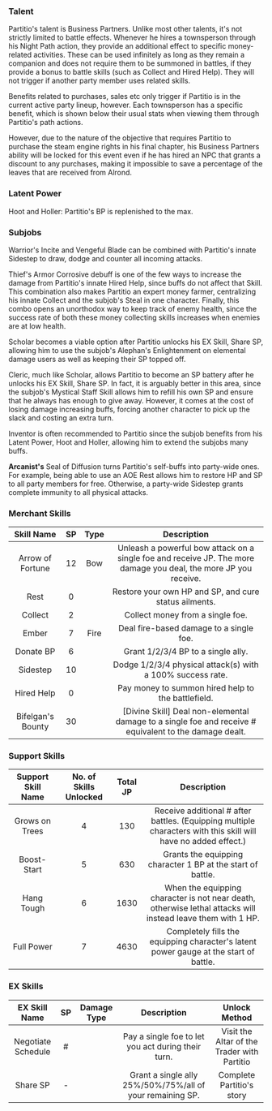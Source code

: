 ### Talent
Partitio's talent is Business Partners. Unlike most other talents, it's not strictly limited to battle effects. Whenever he hires a townsperson through his Night Path action, they provide an additional effect to specific money-related activities. These can be used infinitely as long as they remain a companion and does not require them to be summoned in battles, if they provide a bonus to battle skills (such as Collect and Hired Help). They will not trigger if another party member uses related skills.

Benefits related to purchases, sales etc only trigger if Partitio is in the current active party lineup, however. Each townsperson has a specific benefit, which is shown below their usual stats when viewing them through Partitio's path actions.

However, due to the nature of the objective that requires Partitio to purchase the steam engine rights in his final chapter, his Business Partners ability will be locked for this event even if he has hired an NPC that grants a discount to any purchases, making it impossible to save a percentage of the leaves that are received from Alrond. 

### Latent Power
Hoot and Holler: Partitio's BP is replenished to the max. 

### Subjobs
Warrior's Incite and Vengeful Blade can be combined with Partitio's innate Sidestep to draw, dodge and counter all incoming attacks.

Thief's Armor Corrosive debuff is one of the few ways to increase the damage from Partitio's innate Hired Help, since buffs do not affect that Skill. This combination also makes Partitio an expert money farmer, centralizing his innate Collect and the subjob's Steal in one character. Finally, this combo opens an unorthodox way to keep track of enemy health, since the success rate of both these money collecting skills increases when enemies are at low health.

Scholar becomes a viable option after Partitio unlocks his EX Skill, Share SP, allowing him to use the subjob's Alephan's Enlightenment on elemental damage users as well as keeping their SP topped off.

Cleric, much like Scholar, allows Partitio to become an SP battery after he unlocks his EX Skill, Share SP. In fact, it is arguably better in this area, since the subjob's Mystical Staff Skill allows him to refill his own SP and ensure that he always has enough to give away. However, it comes at the cost of losing damage increasing buffs, forcing another character to pick up the slack and costing an extra turn.

Inventor is often recommended to Partitio since the subjob benefits from his Latent Power, Hoot and Holler, allowing him to extend the subjobs many buffs.

**Arcanist's** Seal of Diffusion turns Partitio's self-buffs into party-wide ones. For example, being able to use an AOE Rest allows him to restore HP and SP to all party members for free. Otherwise, a party-wide Sidestep grants complete immunity to all physical attacks.

### Merchant Skills
|     Skill Name     | SP  | Type  |                                                    Description                                                    |
|:------------------:|:---:|:-----:|:-----------------------------------------------------------------------------------------------------------------:|
| Arrow of Fortune   | 12  |   Bow   | Unleash a powerful bow attack on a single foe and receive JP. The more damage you deal, the more JP you receive.  |
| Rest               |  0  |       | Restore your own HP and SP, and cure status ailments.                                                             |
| Collect            |  2  |       | Collect money from a single foe.                                                                                  |
| Ember              |  7  |   Fire   | Deal fire-based damage to a single foe.                                                                           |
| Donate BP          |  6  |       | Grant 1/2/3/4 BP to a single ally.                                                                                |
| Sidestep           | 10  |       | Dodge 1/2/3/4 physical attack(s) with a 100% success rate.                                                        |
| Hired Help         |  0  |       | Pay money to summon hired help to the battlefield.                                                                |
| Bifelgan's Bounty  | 30  |       | [Divine Skill] Deal non-elemental damage to a single foe and receive # equivalent to the damage dealt.            |

### Support Skills
| Support Skill Name  | No. of Skills Unlocked  | Total JP  |                                                   Description                                                   |
|:-------------------:|:-----------------------:|:---------:|:---------------------------------------------------------------------------------------------------------------:|
| Grows on Trees      |            4            |    130    | Receive additional # after battles. (Equipping multiple characters with this skill will have no added effect.)  |
| Boost-Start         |            5            |    630    | Grants the equipping character 1 BP at the start of battle.                                                     |
| Hang Tough          |            6            |   1630    | When the equipping character is not near death, otherwise lethal attacks will instead leave them with 1 HP.     |
| Full Power          |            7            |   4630    | Completely fills the equipping character's latent power gauge at the start of battle.                           |

### EX Skills
|    EX Skill Name    | SP  | Damage Type  |                        Description                         |                Unlock Method                 |
|:-------------------:|:---:|:------------:|:----------------------------------------------------------:|:--------------------------------------------:|
| Negotiate Schedule  |  #  |              | Pay a single foe to let you act during their turn.         | Visit the Altar of the Trader with Partitio  |
| Share SP            |  -  |              | Grant a single ally 25%/50%/75%/all of your remaining SP.  | Complete Partitio's story                    |